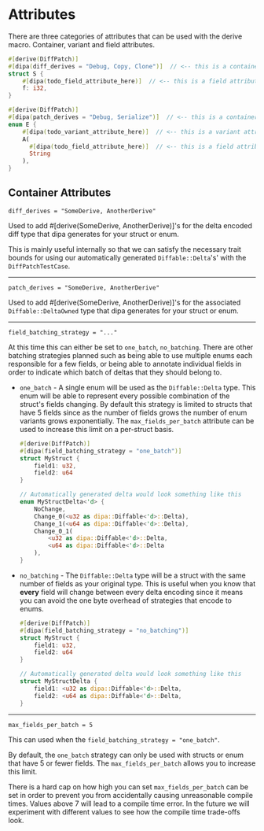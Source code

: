 # Attributes

There are three categories of attributes that can be used with the derive macro. Container, variant and field
attributes.

```rust
#[derive(DiffPatch)]
#[dipa(diff_derives = "Debug, Copy, Clone")]  // <-- this is a container attribute
struct S {
    #[dipa(todo_field_attribute_here)]  // <-- this is a field attribute
    f: i32,
}

#[derive(DiffPatch)]
#[dipa(patch_derives = "Debug, Serialize")]  // <-- this is a container attribute
enum E {
    #[dipa(todo_variant_attribute_here)]  // <-- this is a variant attribute
    A(
      #[dipa(todo_field_attribute_here)]  // <-- this is a field attribute
      String
    ),
}
```

## Container Attributes

`diff_derives = "SomeDerive, AnotherDerive"`
   
Used to add #[derive(SomeDerive, AnotherDerive)]'s for the delta encoded diff type that dipa generates for your struct or enum.

This is mainly useful internally so that we can satisfy the necessary trait bounds for using our automatically generated
`Diffable::Delta`'s' with the `DiffPatchTestCase`.

---

`patch_derives = "SomeDerive, AnotherDerive"`

Used to add #[derive(SomeDerive, AnotherDerive)]'s for the associated `Diffable::DeltaOwned` type that dipa generates for your struct or enum.

---

`field_batching_strategy = "..."`

At this time this can either be set to `one_batch`, `no_batching`. There are other batching strategies planned such as being able to use multiple enums
each responsible for a few fields, or being able to annotate individual fields in order to indicate which batch of deltas that they should belong to.

- `one_batch` - A single enum will be used as the `Diffable::Delta` type. This enum will be able to represent every possible combination of the struct's fields changing.
  By default this strategy is limited to structs that have 5 fields since as the number of fields grows the number of enum variants grows exponentially.
  The `max_fields_per_batch` attribute can be used to increase this limit on a per-struct basis.

  ```rust
  #[derive(DiffPatch)]
  #[dipa(field_batching_strategy = "one_batch")]
  struct MyStruct {
      field1: u32,
      field2: u64
  }

  // Automatically generated delta would look something like this
  enum MyStructDelta<'d> {
      NoChange,
      Change_0(<u32 as dipa::Diffable<'d>::Delta),
      Change_1(<u64 as dipa::Diffable<'d>::Delta),
      Change_0_1(
          <u32 as dipa::Diffable<'d>::Delta,
          <u64 as dipa::Diffable<'d>::Delta
      ),
  }
  ```

- `no_batching` - The `Diffable::Delta` type will be a struct with the same number of fields as your original type. This is useful when you know that **every** field will change
   between every delta encoding since it means you can avoid the one byte overhead of strategies that encode to enums.

  ```rust
  #[derive(DiffPatch)]
  #[dipa(field_batching_strategy = "no_batching")]
  struct MyStruct {
      field1: u32,
      field2: u64
  }

  // Automatically generated delta would look something like this
  struct MyStructDelta {
      field1: <u32 as dipa::Diffable<'d>::Delta,
      field2: <u64 as dipa::Diffable<'d>::Delta,
  }
  ```

---

`max_fields_per_batch = 5`

This can used when the `field_batching_strategy = "one_batch"`.

By default, the `one_batch` strategy can only be used with structs or enum that have 5 or fewer fields. The `max_fields_per_batch` allows you to increase this limit.

There is a hard cap on how high you can set `max_fields_per_batch` can be set in order to prevent you from accidentally causing unreasonable compile times. Values above
7 will lead to a compile time error. In the future we will experiment with different values to see how the compile time trade-offs look.

